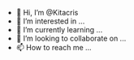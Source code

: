 - 👋 Hi, I’m @Kitacris
- 👀 I’m interested in ...
- 🌱 I’m currently learning ...
- 💞️ I’m looking to collaborate on ...
- 📫 How to reach me ...

<!---
Kitacris/Kitacris is a ✨ special ✨ repository because its `README.md` (this file) appears on your GitHub profile.
You can click the Preview link to take a look at your changes.
--->
